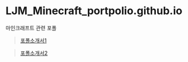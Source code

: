 # LJM_Minecraft_portpolio.github.io

마인크래프트 관련 포폴
> [포폴소개서1](https://ljmroqortk.github.io/LJM_Minecraft_portpolio.github.io/)

> [포폴소개서2](https://dynamic-paprenjak-51b778.netlify.app)
